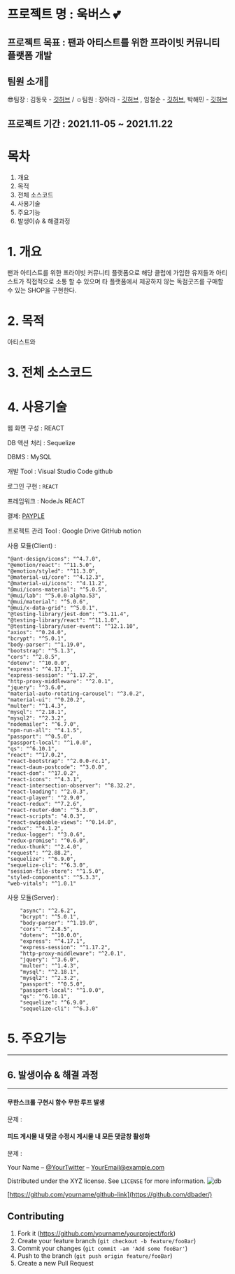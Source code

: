 # 프로젝트 명 : 욱버스 💕
## 프로젝트 목표 : 팬과 아티스트를 위한 프라이빗 커뮤니티 플랫폼 개발
## 팀원 소개🧐
😎팀장 : 김동욱 - [깃허브](https://github.com/pier101) / ☺️팀원 : 장아라 - [깃허브](https://github.com/ararararararara) , 임철순 - [깃허브](https://github.com/POcodingWER), 박해민 - [깃허브](https://github.com/euphratesriver0216)

## 프로젝트 기간 : 2021.11-05 ~ 2021.11.22 

# 목차
1. 개요
2. 목적
3. 전체 소스코드
4. 사용기술
5. 주요기능
6. 발생이슈 & 해결과정
 

# 1. 개요
팬과 아티스트를 위한 프라이빗 커뮤니티 플랫폼으로 해당 클럽에 가입한 유저들과 아티스트가 직접적으로 소통 할 수 있으며 타 플랫폼에서 제공하지 않는 독점굿즈를 구매할 수 있는 SHOP을 구현한다.


# 2. 목적 
아티스트와 
# 3. 전체 소스코드

# 4. 사용기술
웹 화면 구성 : REACT

DB 액션 처리 : Sequelize

DBMS : MySQL 

개발 Tool : Visual Studio Code github

로그인 구현 : `REACT`

프레임워크 : NodeJs REACT

결제: [PAYPLE](https://www.payple.kr/) 

프로젝트 관리 Tool : Google Drive GitHub notion

사용 모듈(Client) : 

    "@ant-design/icons": "^4.7.0",
    "@emotion/react": "^11.5.0",
    "@emotion/styled": "^11.3.0",
    "@material-ui/core": "^4.12.3",
    "@material-ui/icons": "^4.11.2",
    "@mui/icons-material": "^5.0.5",
    "@mui/lab": "^5.0.0-alpha.53",
    "@mui/material": "^5.0.6",
    "@mui/x-data-grid": "^5.0.1",
    "@testing-library/jest-dom": "^5.11.4",
    "@testing-library/react": "^11.1.0",
    "@testing-library/user-event": "^12.1.10",
    "axios": "^0.24.0",
    "bcrypt": "^5.0.1",
    "body-parser": "^1.19.0",
    "bootstrap": "^5.1.3",
    "cors": "^2.8.5",
    "dotenv": "^10.0.0",
    "express": "^4.17.1",
    "express-session": "^1.17.2",
    "http-proxy-middleware": "^2.0.1",
    "jquery": "^3.6.0",
    "material-auto-rotating-carousel": "^3.0.2",
    "material-ui": "^0.20.2",
    "multer": "^1.4.3",
    "mysql": "^2.18.1",
    "mysql2": "^2.3.2",
    "nodemailer": "^6.7.0",
    "npm-run-all": "^4.1.5",
    "passport": "^0.5.0",
    "passport-local": "^1.0.0",
    "qs": "^6.10.1",
    "react": "^17.0.2",
    "react-bootstrap": "^2.0.0-rc.1",
    "react-daum-postcode": "^3.0.0",
    "react-dom": "^17.0.2",
    "react-icons": "^4.3.1",
    "react-intersection-observer": "^8.32.2",
    "react-loading": "^2.0.3",
    "react-player": "^2.9.0",
    "react-redux": "^7.2.6",
    "react-router-dom": "^5.3.0",
    "react-scripts": "4.0.3",
    "react-swipeable-views": "^0.14.0",
    "redux": "^4.1.2",
    "redux-logger": "^3.0.6",
    "redux-promise": "^0.6.0",
    "redux-thunk": "^2.4.0",
    "request": "^2.88.2",
    "sequelize": "^6.9.0",
    "sequelize-cli": "^6.3.0",
    "session-file-store": "^1.5.0",
    "styled-components": "^5.3.3",
    "web-vitals": "^1.0.1"

사용 모듈(Server) :

        "async": "^2.6.2",
        "bcrypt": "^5.0.1",
        "body-parser": "^1.19.0",
        "cors": "^2.8.5",
        "dotenv": "^10.0.0",
        "express": "^4.17.1",
        "express-session": "^1.17.2",
        "http-proxy-middleware": "^2.0.1",
        "jquery": "^3.6.0",
        "multer": "^1.4.3",
        "mysql": "^2.18.1",
        "mysql2": "^2.3.2",
        "passport": "^0.5.0",
        "passport-local": "^1.0.0",
        "qs": "^6.10.1",
        "sequelize": "^6.9.0",
        "sequelize-cli": "^6.3.0"

# 5. 주요기능














---------------------------------

## 6. 발생이슈 & 해결 과정
---
#### 무한스크롤 구현시 함수 무한 루프 발생
문제 : 

#### 피드 게시물 내 댓글 수정시 게시물 내 모든 댓글창 활성화
문제 : 





Your Name – [@YourTwitter](https://twitter.com/dbader_org) – YourEmail@example.com

Distributed under the XYZ license. See ``LICENSE``  for more information.
![db](https://user-images.githubusercontent.com/85658044/143193144-84d9b139-74f2-43eb-8d2d-9dcc081bae5e.png)

[https://github.com/yourname/github-link](https://github.com/dbader/)

## Contributing

1. Fork it (<https://github.com/yourname/yourproject/fork>)
2. Create your feature branch (`git checkout -b feature/fooBar`)
3. Commit your changes (`git commit -am 'Add some fooBar'`)
4. Push to the branch (`git push origin feature/fooBar`)
5. Create a new Pull Request

<!-- Markdown link & img dfn's -->
[npm-image]: https://img.shields.io/npm/v/datadog-metrics.svg?style=flat-square
[npm-url]: https://npmjs.org/package/datadog-metrics
[npm-downloads]: https://img.shields.io/npm/dm/datadog-metrics.svg?style=flat-square
[travis-image]: https://img.shields.io/travis/dbader/node-datadog-metrics/master.svg?style=flat-square
[travis-url]: https://travis-ci.org/dbader/node-datadog-metrics
[wiki]: https://github.com/yourname/yourproject/wiki
